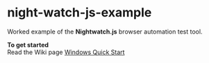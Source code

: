 night-watch-js-example
======================

Worked example of the <b>Nightwatch.js</b> browser automation test tool.

**To get started**  
Read the Wiki page [Windows Quick Start](https://github.com/MarkCTest/night-watch-js-example/wiki)  
